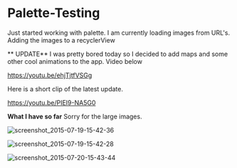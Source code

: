 # Palette-Testing
Just started working with palette. I am currently loading images from URL's. Adding the images to a recyclerView


** UPDATE**  I was pretty bored today so I decided to add maps and some other cool animations to the app.  Video below

https://youtu.be/ehjTjtfVSGg


Here is a short clip of the latest update. 

https://youtu.be/PIEI9-NA5G0

**What I have so far**  Sorry for the large images. 

![screenshot_2015-07-19-15-42-36](https://cloud.githubusercontent.com/assets/7454787/8767512/5052c19a-2e2d-11e5-8a95-9bd4d5b3dc99.png)

![screenshot_2015-07-19-15-42-28](https://cloud.githubusercontent.com/assets/7454787/8767511/5052d522-2e2d-11e5-8e39-8285ea4ec4ac.png)

![screenshot_2015-07-20-15-43-44](https://cloud.githubusercontent.com/assets/7454787/8785528/44086d62-2ef6-11e5-8b03-71c5eaca223f.png)

